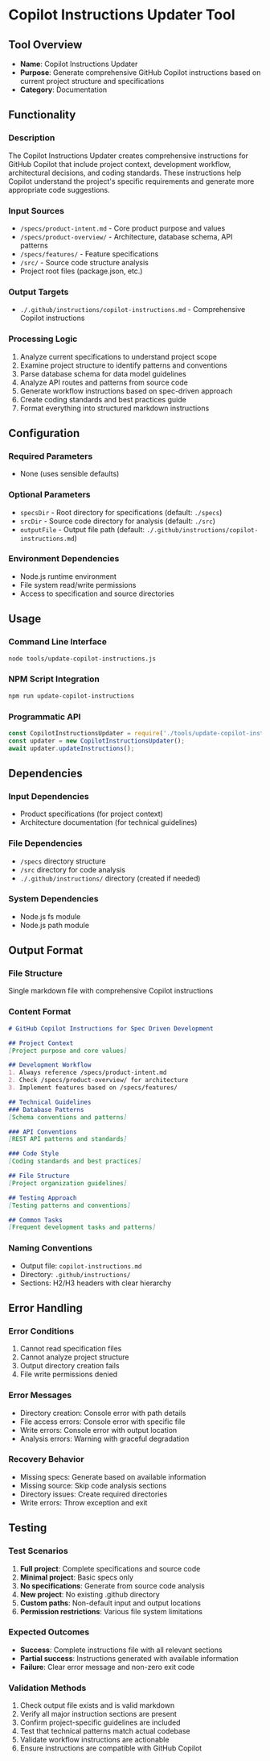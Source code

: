 # Copilot Instructions Updater Tool

## Tool Overview

- **Name**: Copilot Instructions Updater
- **Purpose**: Generate comprehensive GitHub Copilot instructions based on current project structure and specifications
- **Category**: Documentation

## Functionality

### Description
The Copilot Instructions Updater creates comprehensive instructions for GitHub Copilot that include project context, development workflow, architectural decisions, and coding standards. These instructions help Copilot understand the project's specific requirements and generate more appropriate code suggestions.

### Input Sources
- `/specs/product-intent.md` - Core product purpose and values
- `/specs/product-overview/` - Architecture, database schema, API patterns
- `/specs/features/` - Feature specifications
- `/src/` - Source code structure analysis
- Project root files (package.json, etc.)

### Output Targets
- `./.github/instructions/copilot-instructions.md` - Comprehensive Copilot instructions

### Processing Logic
1. Analyze current specifications to understand project scope
2. Examine project structure to identify patterns and conventions
3. Parse database schema for data model guidelines
4. Analyze API routes and patterns from source code
5. Generate workflow instructions based on spec-driven approach
6. Create coding standards and best practices guide
7. Format everything into structured markdown instructions

## Configuration

### Required Parameters
- None (uses sensible defaults)

### Optional Parameters
- `specsDir` - Root directory for specifications (default: `./specs`)
- `srcDir` - Source code directory for analysis (default: `./src`)
- `outputFile` - Output file path (default: `./.github/instructions/copilot-instructions.md`)

### Environment Dependencies
- Node.js runtime environment
- File system read/write permissions
- Access to specification and source directories

## Usage

### Command Line Interface
```bash
node tools/update-copilot-instructions.js
```

### NPM Script Integration
```bash
npm run update-copilot-instructions
```

### Programmatic API
```javascript
const CopilotInstructionsUpdater = require('./tools/update-copilot-instructions.js');
const updater = new CopilotInstructionsUpdater();
await updater.updateInstructions();
```

## Dependencies

### Input Dependencies
- Product specifications (for project context)
- Architecture documentation (for technical guidelines)

### File Dependencies
- `/specs` directory structure
- `/src` directory for code analysis
- `./.github/instructions/` directory (created if needed)

### System Dependencies
- Node.js fs module
- Node.js path module

## Output Format

### File Structure
Single markdown file with comprehensive Copilot instructions

### Content Format
```markdown
# GitHub Copilot Instructions for Spec Driven Development

## Project Context
[Project purpose and core values]

## Development Workflow
1. Always reference /specs/product-intent.md
2. Check /specs/product-overview/ for architecture
3. Implement features based on /specs/features/

## Technical Guidelines
### Database Patterns
[Schema conventions and patterns]

### API Conventions
[REST API patterns and standards]

### Code Style
[Coding standards and best practices]

## File Structure
[Project organization guidelines]

## Testing Approach
[Testing patterns and conventions]

## Common Tasks
[Frequent development tasks and patterns]
```

### Naming Conventions
- Output file: `copilot-instructions.md`
- Directory: `.github/instructions/`
- Sections: H2/H3 headers with clear hierarchy

## Error Handling

### Error Conditions
1. Cannot read specification files
2. Cannot analyze project structure
3. Output directory creation fails
4. File write permissions denied

### Error Messages
- Directory creation: Console error with path details
- File access errors: Console error with specific file
- Write errors: Console error with output location
- Analysis errors: Warning with graceful degradation

### Recovery Behavior
- Missing specs: Generate based on available information
- Missing source: Skip code analysis sections
- Directory issues: Create required directories
- Write errors: Throw exception and exit

## Testing

### Test Scenarios
1. **Full project**: Complete specifications and source code
2. **Minimal project**: Basic specs only
3. **No specifications**: Generate from source code analysis
4. **New project**: No existing .github directory
5. **Custom paths**: Non-default input and output locations
6. **Permission restrictions**: Various file system limitations

### Expected Outcomes
- **Success**: Complete instructions file with all relevant sections
- **Partial success**: Instructions generated with available information
- **Failure**: Clear error message and non-zero exit code

### Validation Methods
1. Check output file exists and is valid markdown
2. Verify all major instruction sections are present
3. Confirm project-specific guidelines are included
4. Test that technical patterns match actual codebase
5. Validate workflow instructions are actionable
6. Ensure instructions are compatible with GitHub Copilot
